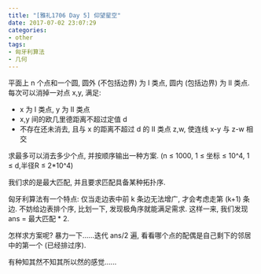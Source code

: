 ```yaml
---
title: "[雅礼1706 Day 5] 仰望星空"
date: 2017-07-02 23:07:29
categories:
- other
tags:
- 匈牙利算法
- 几何
---
```

平面上 n 个点和一个圆, 圆外 (不包括边界) 为 I 类点, 圆内 (包括边界) 为 II 类点. 每次可以消掉一对点 x,y, 满足:
- x 为 I 类点, y 为 II 类点
- x,y 间的欧几里德距离不超过定值 d
- 不存在还未消去, 且与 x 的距离不超过 d 的 II 类点 z,w, 使连线 x-y 与 z-w 相交

求最多可以消去多少个点, 并按顺序输出一种方案. (n &le; 1000, 1 &le; 坐标 &le; 10^4, 1 &le; d,半径R &le; 2\*10^4)
<!--more-->
我们求的是最大匹配, 并且要求匹配具备某种拓扑序.

匈牙利算法有一个特点: 仅当走边表中前 k 条边无法增广, 才会考虑走第 (k+1) 条边. 不妨给边表排个序, 比划一下, 发现极角序就能满足需求. 这样一来, 我们发现 ans = 最大匹配 * 2.

怎样求方案呢? 暴力一下......迭代 ans/2 遍, 看看哪个点的配偶是自己剩下的邻居中的第一个 (已经排过序).

有种知其然不知其所以然的感觉......
